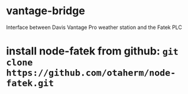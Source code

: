 # vantage-bridge
Interface between Davis Vantage Pro weather station and the Fatek PLC

# install node-fatek from github: `git clone https://github.com/otaherm/node-fatek.git`
